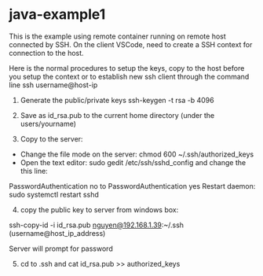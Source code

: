 # java-example1

This is the example using remote container running on remote host connected by SSH.  On the client VSCode, need to create a SSH context for connection to the host.

Here is the normal procedures to setup the keys, copy to the host before you setup the context or to establish new ssh client through the command line ssh username@host-ip


1.  Generate the public/private keys
ssh-keygen -t rsa -b 4096

2.  Save as id_rsa.pub  to the current home directory (under the users/yourname)

3.  Copy to the server:

- Change the file mode on the server:  chmod 600 ~/.ssh/authorized_keys
- Open the text editor:  sudo gedit /etc/ssh/sshd_config  and change the this line:

PasswordAuthentication no
to
PasswordAuthentication yes
Restart daemon:
sudo systemctl restart sshd

4.  copy the public key to server from windows box:

ssh-copy-id -i  id_rsa.pub nguyen@192.168.1.39:~/.ssh   (username@host_ip_address)

Server will prompt for password

5. cd to .ssh and cat id_rsa.pub >> authorized_keys
